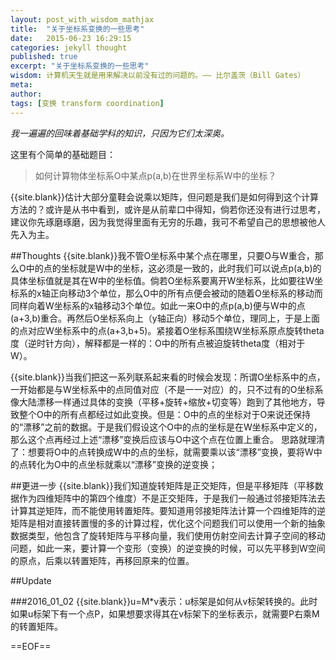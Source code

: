 ```yaml
---
layout: post_with_wisdom_mathjax
title:  "关于坐标系变换的一些思考"
date:   2015-06-23 16:29:15
categories: jekyll thought
published: true
excerpt: "关于坐标系变换的一些思考"
wisdom: 计算机天生就是用来解决以前没有过的问题的。—— 比尔盖茨（Bill Gates）
meta: 
author: 
tags: [变换 transform coordination]
---
```


*我一遍遍的回味着基础学科的知识，只因为它们太深奥。*

这里有个简单的基础题目：

>如何计算物体坐标系O中某点p(a,b)在世界坐标系W中的坐标？

{{site.blank}}估计大部分童鞋会说乘以矩阵，但问题是我们是如何得到这个计算方法的？或许是从书中看到，或许是从前辈口中得知，倘若你还没有进行过思考，建议你先琢磨琢磨，因为我觉得里面有无穷的乐趣，我可不希望自己的思想被他人先入为主。

##Thoughts
{{site.blank}}我不管O坐标系中某个点在哪里，只要O与W重合，那么O中的点的坐标就是W中的坐标，这必须是一致的，此时我们可以说点p(a,b)的具体坐标值就是其在W中的坐标值。倘若O坐标系要离开W坐标系，比如要往W坐标系的x轴正向移动3个单位，那么O中的所有点便会被动的随着O坐标系的移动而同样向着W坐标系的x轴移动3个单位。如此一来O中的点p(a,b)便与W中的点(a+3,b)重合。再然后O坐标系向上（y轴正向）移动5个单位，理同上，于是上面的点对应W坐标系中的点(a+3,b+5)。紧接着O坐标系围绕Ｗ坐标系原点旋转theta度（逆时针方向），解释都是一样的：O中的所有点被迫旋转theta度（相对于W）。

{{site.blank}}当我们把这一系列联系起来看的时候会发现：所谓O坐标系中的点，一开始都是与W坐标系中的点同值对应（不是一一对应）的，只不过有的O坐标系像大陆漂移一样通过具体的变换（平移+旋转+缩放+切变等）跑到了其他地方，导致整个O中的所有点都经过如此变换。但是：O中的点的坐标对于O来说还保持的“漂移”之前的数据。于是我们假设这个O中的点的坐标是在W坐标系中定义的，那么这个点再经过上述“漂移”变换后应该与O中这个点在位置上重合。
思路就理清了：想要将O中的点转换成W中的点的坐标，就需要乘以该“漂移”变换，要将W中的点转化为O中的点坐标就乘以“漂移”变换的逆变换；

##更进一步
{{site.blank}}我们知道旋转矩阵是正交矩阵，但是平移矩阵（平移数据作为四维矩阵中的第四个维度）不是正交矩阵，于是我们一般通过邻接矩阵法去计算其逆矩阵，而不能使用转置矩阵。要知道用邻接矩阵法计算一个四维矩阵的逆矩阵是相对直接转置慢的多的计算过程，优化这个问题我们可以使用一个新的抽象数据类型，他包含了旋转矩阵与平移向量，我们使用仿射空间去计算子空间的移动问题，如此一来，要计算一个变形（变换）的逆变换的时候，可以先平移到W空间的原点，后乘以转置矩阵，再移回原来的位置。 

##Update

###2016_01_02
{{site.blank}}u=M\*v表示：u标架是如何从v标架转换的。此时如果u标架下有一个点P，如果想要求得其在v标架下的坐标表示，就需要P右乘M的转置矩阵。

==EOF==











